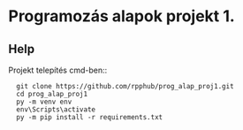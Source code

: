 # Programozás alapok projekt 1.
## Help
Projekt telepítés cmd-ben::
```
  git clone https://github.com/rpphub/prog_alap_proj1.git
  cd prog_alap_proj1
  py -m venv env
  env\Scripts\activate
  py -m pip install -r requirements.txt
```